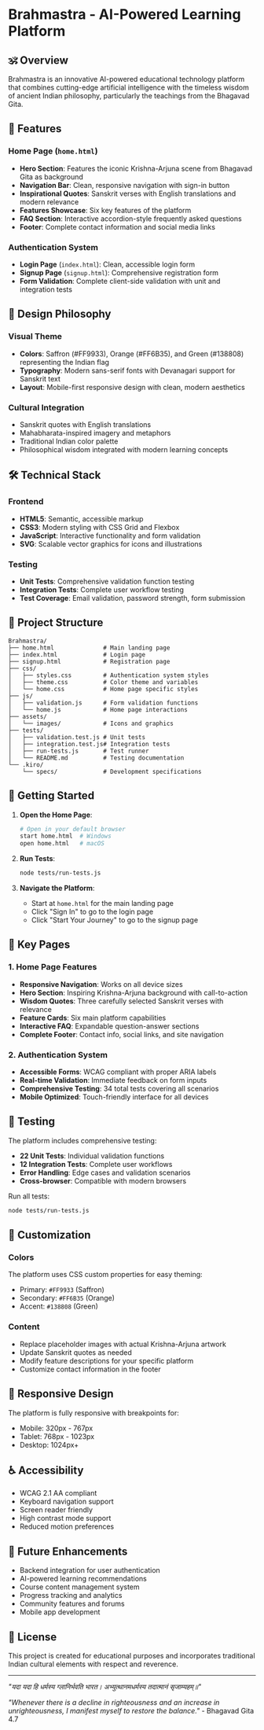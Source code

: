 # Brahmastra - AI-Powered Learning Platform

## 🕉️ Overview

Brahmastra is an innovative AI-powered educational technology platform that combines cutting-edge artificial intelligence with the timeless wisdom of ancient Indian philosophy, particularly the teachings from the Bhagavad Gita.

## 🌟 Features

### Home Page (`home.html`)
- **Hero Section**: Features the iconic Krishna-Arjuna scene from Bhagavad Gita as background
- **Navigation Bar**: Clean, responsive navigation with sign-in button
- **Inspirational Quotes**: Sanskrit verses with English translations and modern relevance
- **Features Showcase**: Six key features of the platform
- **FAQ Section**: Interactive accordion-style frequently asked questions
- **Footer**: Complete contact information and social media links

### Authentication System
- **Login Page** (`index.html`): Clean, accessible login form
- **Signup Page** (`signup.html`): Comprehensive registration form
- **Form Validation**: Complete client-side validation with unit and integration tests

## 🎨 Design Philosophy

### Visual Theme
- **Colors**: Saffron (#FF9933), Orange (#FF6B35), and Green (#138808) representing the Indian flag
- **Typography**: Modern sans-serif fonts with Devanagari support for Sanskrit text
- **Layout**: Mobile-first responsive design with clean, modern aesthetics

### Cultural Integration
- Sanskrit quotes with English translations
- Mahabharata-inspired imagery and metaphors
- Traditional Indian color palette
- Philosophical wisdom integrated with modern learning concepts

## 🛠️ Technical Stack

### Frontend
- **HTML5**: Semantic, accessible markup
- **CSS3**: Modern styling with CSS Grid and Flexbox
- **JavaScript**: Interactive functionality and form validation
- **SVG**: Scalable vector graphics for icons and illustrations

### Testing
- **Unit Tests**: Comprehensive validation function testing
- **Integration Tests**: Complete user workflow testing
- **Test Coverage**: Email validation, password strength, form submission

## 📁 Project Structure

```
Brahmastra/
├── home.html              # Main landing page
├── index.html             # Login page
├── signup.html            # Registration page
├── css/
│   ├── styles.css         # Authentication system styles
│   ├── theme.css          # Color theme and variables
│   └── home.css           # Home page specific styles
├── js/
│   ├── validation.js      # Form validation functions
│   └── home.js            # Home page interactions
├── assets/
│   └── images/            # Icons and graphics
├── tests/
│   ├── validation.test.js # Unit tests
│   ├── integration.test.js# Integration tests
│   ├── run-tests.js       # Test runner
│   └── README.md          # Testing documentation
└── .kiro/
    └── specs/             # Development specifications
```

## 🚀 Getting Started

1. **Open the Home Page**:
   ```bash
   # Open in your default browser
   start home.html  # Windows
   open home.html   # macOS
   ```

2. **Run Tests**:
   ```bash
   node tests/run-tests.js
   ```

3. **Navigate the Platform**:
   - Start at `home.html` for the main landing page
   - Click "Sign In" to go to the login page
   - Click "Start Your Journey" to go to the signup page

## 🎯 Key Pages

### 1. Home Page Features
- **Responsive Navigation**: Works on all device sizes
- **Hero Section**: Inspiring Krishna-Arjuna background with call-to-action
- **Wisdom Quotes**: Three carefully selected Sanskrit verses with relevance
- **Feature Cards**: Six main platform capabilities
- **Interactive FAQ**: Expandable question-answer sections
- **Complete Footer**: Contact info, social links, and site navigation

### 2. Authentication System
- **Accessible Forms**: WCAG compliant with proper ARIA labels
- **Real-time Validation**: Immediate feedback on form inputs
- **Comprehensive Testing**: 34 total tests covering all scenarios
- **Mobile Optimized**: Touch-friendly interface for all devices

## 🧪 Testing

The platform includes comprehensive testing:

- **22 Unit Tests**: Individual validation functions
- **12 Integration Tests**: Complete user workflows
- **Error Handling**: Edge cases and validation scenarios
- **Cross-browser**: Compatible with modern browsers

Run all tests:
```bash
node tests/run-tests.js
```

## 🎨 Customization

### Colors
The platform uses CSS custom properties for easy theming:
- Primary: `#FF9933` (Saffron)
- Secondary: `#FF6B35` (Orange)
- Accent: `#138808` (Green)

### Content
- Replace placeholder images with actual Krishna-Arjuna artwork
- Update Sanskrit quotes as needed
- Modify feature descriptions for your specific platform
- Customize contact information in the footer

## 📱 Responsive Design

The platform is fully responsive with breakpoints for:
- Mobile: 320px - 767px
- Tablet: 768px - 1023px
- Desktop: 1024px+

## ♿ Accessibility

- WCAG 2.1 AA compliant
- Keyboard navigation support
- Screen reader friendly
- High contrast mode support
- Reduced motion preferences

## 🔮 Future Enhancements

- Backend integration for user authentication
- AI-powered learning recommendations
- Course content management system
- Progress tracking and analytics
- Community features and forums
- Mobile app development

## 📄 License

This project is created for educational purposes and incorporates traditional Indian cultural elements with respect and reverence.

---

*"यदा यदा हि धर्मस्य ग्लानिर्भवति भारत। अभ्युत्थानमधर्मस्य तदात्मानं सृजाम्यहम्॥"*

*"Whenever there is a decline in righteousness and an increase in unrighteousness, I manifest myself to restore the balance."* - Bhagavad Gita 4.7